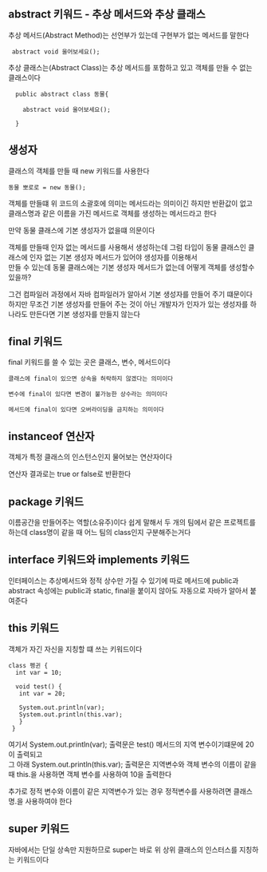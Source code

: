 ## abstract 키워드 - 추상 메서드와 추상 클래스
 추상 메서드(Abstract Method)는 선언부가 있는데 구현부가 없는 메서드를 말한다 <br/>
 
     abstract void 울어보세요();

 추상 클래스는(Abstract Class)는 추상 메서드를 포함하고 있고 객체를 만들 수 없는 클래스이다<br/>

      public abstract class 동물{
      
        abstract void 울어보세요();
      
      }
## 생성자

  클래스의 객체를 만들 때 new 키워드를 사용한다
  
    동물 뽀로로 = new 동물();
    
  객체를 만들떄 위 코드의 소괄호에 의미는 메서드라는 의미이긴 하지만 반환값이 없고 클래스명과 같은 이름을 가진 메서드로 객체를 생성하는 메서드라고 한다<br/>

  만약 동물 클래스에 기본 생성자가 없을떄 의문이다<br/>
  
  객체를 만들때 인자 없는 메서드를 사용해서 생성하는데 그럼 타입이 동물 클래스인 클래스에 인자 없는 기본 생성자 메서드가 있어야 생성자를 이용해서<br/>
  만들 수 있는데 동물 클래스에는 기본 생성자 메서드가 없는데 어떻게 객체를 생성할수 있을까?<br/>
  
  그건 컴파일러 과정에서 자바 컴파일러가 알아서 기본 생성자를 만들어 주기 떄문이다<br/>
  하지만 무조건 기본 생성자를 만들어 주는 것이 아닌 개발자가 인자가 있는 생성자를 하나라도 만든다면 기본 생성자를 만들지 않는다

  ## final 키워드

  final 키워드를 쓸 수 있는 곳은 클래스, 변수, 메서드이다

    클래스에 final이 있으면 상속을 허락하지 않겠다는 의미이다

    변수에 final이 있다면 변경이 불가능한 상수라는 의미이다

    메서드에 final이 있다면 오버라이딩을 금지하는 의미이다

## instanceof 연산자

객체가 특정 클래스의 인스턴스인지 물어보는 연산자이다<br/>

연산자 결과로는  true or false로 반환한다

## package 키워드

이름공간을 만들어주는 역할(소유주)이다 쉽게 말해서 두 개의 팀에서 같은 프로젝트를 하는데 class명이 같을 때 어느 팀의 class인지 구분해주는거다

## interface 키워드와 implements 키워드

인터페이스는 추상메서드와 정적 상수만 가질 수 있기에 따로 메서드에 public과 abstract 속성에는 public과 static, final을 붙이지 않아도 자동으로 자바가 알아서 붙여준다

## this 키워드
객체가 자긴 자신을 지칭할 떄 쓰는 키워드이다

    class 펭귄 {
      int var = 10;

      void test() {
       int var = 20;

       System.out.println(var);
       System.out.println(this.var);
       }
     }

여기서 System.out.println(var); 출력문은 test() 메서드의 지역 변수이기떄문에 20이 출력되고<br/>
그 아래 System.out.println(this.var); 출력문은 지역변수와 객체 변수의 이름이 같을 때 this.을 사용하면 객체 변수를 사용하여 10을 출력한다 

추가로 정적 변수와 이름이 같은 지역변수가 있는 경우 정적변수를 사용하려면 클래스명.을 사용하여야 한다

## super 키워드

자바에서는 단일 상속만 지원하므로 super는 바로 위 상위 클래스의 인스터스를 지칭하는 키워드이다

  

  
